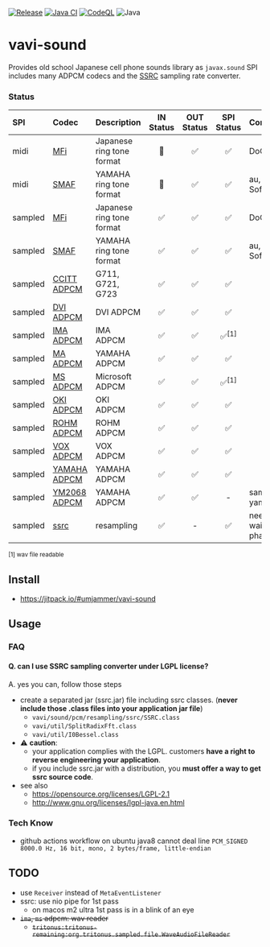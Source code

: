 [![Release](https://jitpack.io/v/umjammer/vavi-sound.svg)](https://jitpack.io/#umjammer/vavi-sound)
[![Java CI](https://github.com/umjammer/vavi-sound/actions/workflows/maven.yml/badge.svg)](https://github.com/umjammer/vavi-sound/actionsworkflows/maven.yml)
[![CodeQL](https://github.com/umjammer/vavi-sound/actions/workflows/codeql-analysis.yml/badge.svg)](https://github.com/umjammer/vavi-sound/actions/workflows/codeql-analysis.yml)
![Java](https://img.shields.io/badge/Java-17-b07219)

# vavi-sound

Provides old school Japanese cell phone sounds library as `javax.sound` SPI<br/>
includes many ADPCM codecs and the [SSRC](https://github.com/shibatch/SSRC) sampling rate converter.

### Status

| **SPI** | **Codec**                                                | **Description**                      | **IN Status** | **OUT Status** | **SPI Status**  | **Comment**              |
|:--------|:---------------------------------------------------------|:-------------------------------------|:-------------:|:--------------:|:---------------:|:-------------------------|
| midi    | [MFi](src/main/java/vavi/sound/midi/mfi)                 | Japanese ring tone format | 🚧 | ✅ |        ✅        | DoCoMo                   |
| midi    | [SMAF](src/main/java/vavi/sound/midi/smaf)               | YAMAHA ring tone format             | 🚧 | ✅ |        ✅        | au, Softbank             |
| sampled | [MFi](src/main/java/vavi/sound/sampled/mfi)              | Japanese ring tone format           | ✅ | ✅ |        ✅        | DoCoMo                   |
| sampled | [SMAF](src/main/java/vavi/sound/sampled/smaf)            | YAMAHA ring tone format             | ✅ | ✅ |        ✅        | au, Softbank             |
| sampled | [CCITT ADPCM](src/main/java/vavi/sound/adpcm/ccitt)      | G711, G721, G723                     | ✅ | ✅ |        ✅        |                          |
| sampled | [DVI ADPCM](src/main/java/vavi/sound/adpcm/dvi)          | DVI ADPCM                            | ✅ | ✅ |        ✅        |                          |
| sampled | [IMA ADPCM](src/main/java/vavi/sound/adpcm/ima)          | IMA ADPCM                            | ✅ | ✅ | ✅<sup>[1]</sup> |                          |
| sampled | [MA ADPCM](https://gitlab.com/umjammer/vavi-sound-nda)   | YAMAHA ADPCM                         | ✅ | ✅ |        ✅        |                          |
| sampled | [MS ADPCM](src/main/java/vavi/sound/adpcm/ms)            | Microsoft ADPCM                      | ✅ | ✅ | ✅<sup>[1]</sup> |                          |
| sampled | [OKI ADPCM](src/main/java/vavi/sound/adpcm/oki)          | OKI ADPCM                            | ✅ | ✅ |        ✅        |                          |
| sampled | [ROHM ADPCM](https://gitlab.com/umjammer/vavi-sound-nda) | ROHM ADPCM                           | ✅ | ✅ |        ✅        |                          |
| sampled | [VOX ADPCM](src/main/java/vavi/sound/adpcm/vox)          | VOX ADPCM                            | ✅ | ✅ |        ✅        |                          |
| sampled | [YAMAHA ADPCM](src/main/java/vavi/sound/adpcm/yamaha)    | YAMAHA ADPCM                         | ✅ | ✅ |        ✅        |                          |
| sampled | [YM2068 ADPCM](src/main/java/vavi/sound/adpcm/ym2608)    | YAMAHA ADPCM                         | ✅ | ✅ |        -        | same as yamaha     |
| sampled | [ssrc](src/main/java/vavi/sound/pcm/resampling/ssrc)     | resampling                           | ✅ | -  |        ✅        | need to wait for phase 1 |

<sub>[1] wav file readable</sub>

## Install

* https://jitpack.io/#umjammer/vavi-sound

## Usage

### FAQ

#### Q. can I use SSRC sampling converter under LGPL license?

A. yes you can, follow those steps

* create a separated jar (ssrc.jar) file including ssrc classes. (**never include those .class files into your application jar file**)
    * `vavi/sound/pcm/resampling/ssrc/SSRC.class`
    * `vavi/util/SplitRadixFft.class`
    * `vavi/util/I0Bessel.class`
* ⚠ **caution**:
    * your application complies with the LGPL. customers **have a right to reverse engineering your application**.
    * if you include ssrc.jar with a distribution, you **must offer a way to get ssrc source code**.
* see also
    * https://opensource.org/licenses/LGPL-2.1
    * http://www.gnu.org/licenses/lgpl-java.en.html

### Tech Know

* github actions workflow on ubuntu java8 cannot deal line `PCM_SIGNED 8000.0 Hz, 16 bit, mono, 2 bytes/frame, little-endian`

## TODO

  * use `Receiver` instead of `MetaEventListener`
  * ssrc: use nio pipe for 1st pass
    * on macos m2 ultra 1st pass is in a blink of an eye
  * ~~`ima`, `ms` adpcm: wav reader~~
    * ~~`tritonus:tritonus-remaining:org.tritonus.sampled.file.WaveAudioFileReader`~~
